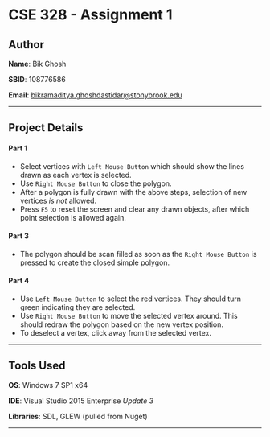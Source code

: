 # CSE 328 - Assignment 1

## Author

**Name**: Bik Ghosh

**SBID**: 108776586

**Email**: bikramaditya.ghoshdastidar@stonybrook.edu

---

## Project Details

#### Part 1

- Select vertices with `Left Mouse Button` which should show the lines drawn as each vertex is selected.
- Use `Right Mouse Button` to close the polygon.
- After a polygon is fully drawn with the above steps, selection of new vertices _is not_ allowed.
- Press `F5` to reset the screen and clear any drawn objects, after which point selection is allowed again.

#### Part 3

- The polygon should be scan filled as soon as the `Right Mouse Button` is pressed to create the closed simple polygon.

#### Part 4

- Use `Left Mouse Button` to select the red vertices. They should turn green indicating they are selected.
- Use `Right Mouse Button` to move the selected vertex around. This should redraw the polygon based on the new vertex position.
- To deselect a vertex, click away from the selected vertex.

---

## Tools Used

**OS**: Windows 7 SP1 x64

**IDE**: Visual Studio 2015 Enterprise _Update 3_

**Libraries**: SDL, GLEW (pulled from Nuget)

---